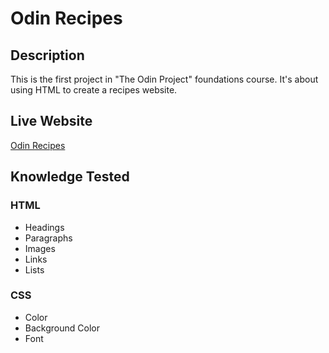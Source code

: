 # Odin Recipes
## Description
This is the first project in "The Odin Project" foundations course.
It's about using HTML to create a recipes website.
## Live Website
[Odin Recipes](https://dev-amira-ezz.github.io/odin-recipes/)
## Knowledge Tested
### HTML
- Headings
- Paragraphs
- Images
- Links
- Lists
### CSS
- Color
- Background Color
- Font
